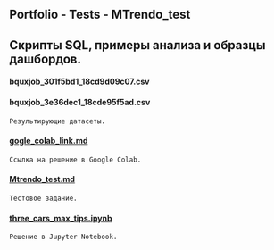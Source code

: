## Portfolio - Tests - MTrendo_test

## Cкрипты SQL, примеры анализа и образцы дашбордов.
#### bquxjob_301f5bd1_18cd9d09c07.csv
#### bquxjob_3e36dec1_18cde95f5ad.csv
`Результирующие датасеты.`
#### [gogle_colab_link.md](https://github.com/edwan70/Portfolio/blob/master/Tests/MTrendo_test/gogle_colab_link.md)
`Ссылка на решение в Google Colab.`
#### [Mtrendo_test.md](https://github.com/edwan70/Portfolio/blob/master/Tests/MTrendo_test/Mtrendo_test.md)
`Тестовое задание.`
#### [three_cars_max_tips.ipynb](https://github.com/edwan70/Portfolio/blob/master/Tests/MTrendo_test/three_cars_max_tips.ipynb)
`Решение в Jupyter Notebook.`
